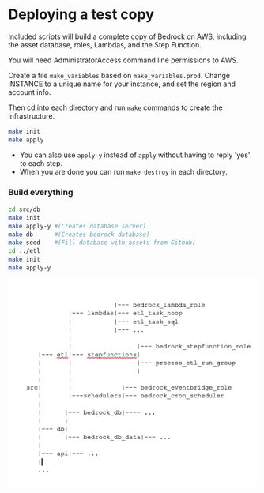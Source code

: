 # Deploying a test copy
Included scripts will build a complete copy of Bedrock on AWS, including the asset database, roles, Lambdas, and the Step Function.

You will need AdministratorAccess command line permissions to AWS.

Create a file `make_variables` based on `make_variables.prod`. Change INSTANCE to a unique name for your instance, and set the region and account info.

Then cd into each directory and run ```make``` commands to create the infrastructure.

```bash
make init
make apply
```
- You can also use ```apply-y``` instead of ```apply``` without having to reply 'yes' to each step.
- When you are done you can run ```make destroy``` in each directory.

### Build everything
```bash
cd src/db
make init
make apply-y #(Creates database server)
make db      #(Creates bedrock database)
make seed    #(Fill database with assets from Github)
cd ../etl
make init
make apply-y
```

![directory-structure](./docs/deployment-folders.png)
